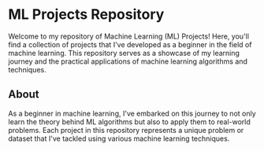 # **ML Projects Repository**
Welcome to my repository of Machine Learning (ML) Projects! Here, you'll find a collection of projects that I've developed as a beginner in the field of machine learning. This repository serves as a showcase of my learning journey and the practical applications of machine learning algorithms and techniques.

## **About**
As a beginner in machine learning, I've embarked on this journey to not only learn the theory behind ML algorithms but also to apply them to real-world problems. Each project in this repository represents a unique problem or dataset that I've tackled using various machine learning techniques.
